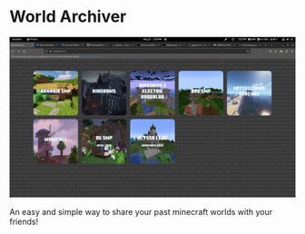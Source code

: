 # World Archiver

<img src="https://github.com/MrNavaStar/WorldArchiver/blob/master/screenshot.png">

An easy and simple way to share your past minecraft worlds with your friends!
